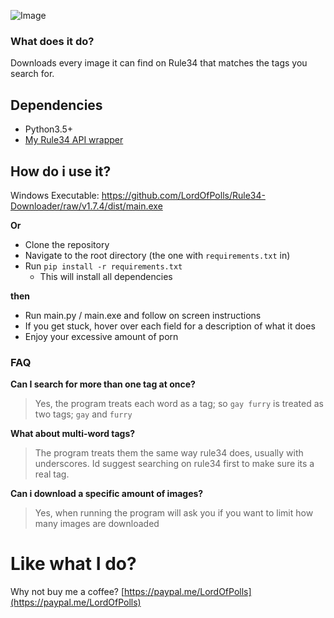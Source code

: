 ![Image](https://i.imgur.com/bGs9kps.png)

### What does it do?
Downloads every image it can find on Rule34 that matches the tags you search for. 

## Dependencies
- Python3.5+
- [My Rule34 API wrapper](https://github.com/LordOfPolls/Rule34-API-Wrapper)

## How do i use it?

Windows Executable: https://github.com/LordOfPolls/Rule34-Downloader/raw/v1.7.4/dist/main.exe

**Or**

- Clone the repository
- Navigate to the root directory (the one with ``requirements.txt`` in)
- Run ``pip install -r requirements.txt``
  - This will install all dependencies
  
**then**

- Run main.py / main.exe and follow on screen instructions
- If you get stuck, hover over each field for a description of what it does
- Enjoy your excessive amount of porn

### FAQ

**Can I search for more than one tag at once?**

> Yes, the program treats each word as a tag; so ``gay furry`` is
> treated as two tags; ``gay`` and ``furry``

**What about multi-word tags?** 

>The program treats them the same way rule34 does, usually with
>underscores. Id suggest searching on rule34 first to make sure its a
>real tag. 

**Can i download a specific amount of images?**

> Yes, when running the program will ask you if you want to limit how
> many images are downloaded

# Like what I do?

Why not buy me a coffee? [https://paypal.me/LordOfPolls](https://paypal.me/LordOfPolls)
